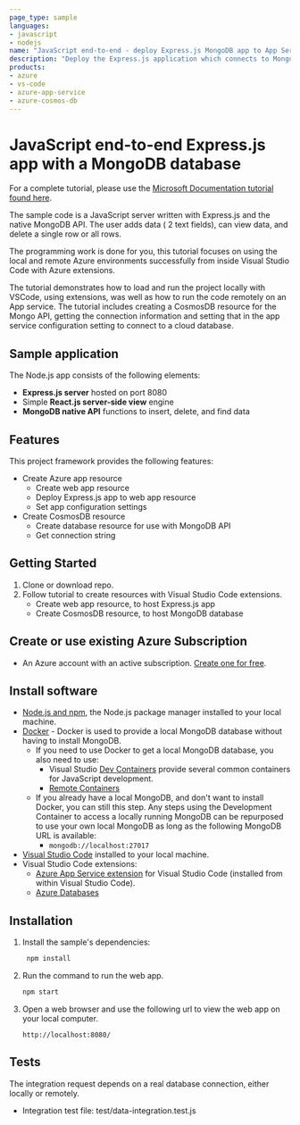 ```yaml
---
page_type: sample
languages:
- javascript
- nodejs
name: "JavaScript end-to-end - deploy Express.js MongoDB app to App Service from Visual Studio Code"
description: "Deploy the Express.js application which connects to MongoDB to Azure App Service (on Linux) and a CosmosDB."
products:
- azure
- vs-code
- azure-app-service
- azure-cosmos-db
---
```

# JavaScript end-to-end Express.js app with a MongoDB database

For a complete tutorial, please use the [Microsoft Documentation tutorial found here](https://docs.microsoft.com/azure/developer/javascript/tutorial/web-app-mongodb). 

The sample code is a JavaScript server written with Express.js and the native MongoDB API. The user adds data ( 2 text fields), can view data, and delete a single row or all rows. 

The programming work is done for you, this tutorial focuses on using the local and remote Azure environments successfully from inside Visual Studio Code with Azure extensions.

The tutorial demonstrates how to load and run the project locally with VSCode, using extensions, was well as how to run the code remotely on an App service. The tutorial includes creating a CosmosDB resource for the Mongo API, getting the connection information and setting that in the app service configuration setting to connect to a cloud database. 

## Sample application

The Node.js app consists of the following elements:

* **Express.js server** hosted on port 8080
* Simple **React.js server-side view** engine
* **MongoDB native API** functions to insert, delete, and find data


## Features

This project framework provides the following features:

* Create Azure app resource
    * Create web app resource
    * Deploy Express.js app to web app resource
    * Set app configuration settings
* Create CosmosDB resource 
    * Create database resource for use with MongoDB API
    * Get connection string

## Getting Started

1. Clone or download repo.
1. Follow tutorial to create resources with Visual Studio Code extensions.
    * Create web app resource, to host Express.js app
    * Create CosmosDB resource, to host MongoDB database

## Create or use existing Azure Subscription 

* An Azure account with an active subscription. [Create one for free](https://azure.microsoft.com/free/?utm_source=campaign&utm_campaign=vscode-tutorial-appservice-extension&mktingSource=vscode-tutorial-appservice-extension).

## Install software

- [Node.js and npm](https://nodejs.org/en/download), the Node.js package manager installed to your local machine.
- [Docker](https://docs.docker.com/get-docker/) - Docker is used to provide a local MongoDB database without having to install MongoDB. 
    - If you need to use Docker to get a local MongoDB database, you also need to use:
        -  Visual Studio [Dev Containers](https://code.visualstudio.com/docs/remote/containers) provide several common containers for JavaScript development. 
        - [Remote Containers](https://marketplace.visualstudio.com/items?itemName=ms-vscode-remote.remote-containers)
    - If you already have a local MongoDB, and don't want to install Docker, you can still this step. Any steps using the Development Container to access a locally running MongoDB can be repurposed to use your own local MongoDB as long as the following MongoDB URL is available: 
        - `mongodb://localhost:27017`
- [Visual Studio Code](https://code.visualstudio.com/) installed to your local machine. 
- Visual Studio Code extensions:
    - [Azure App Service extension](https://marketplace.visualstudio.com/items?itemName=ms-azuretools.vscode-azureappservice) for Visual Studio Code (installed from within Visual Studio Code).
    - [Azure Databases](https://marketplace.visualstudio.com/items?itemName=ms-azuretools.vscode-cosmosdb)

## Installation

1. Install the sample's dependencies:

   ```javascript
    npm install
    ```

1. Run the command to run the web app.

    ```javascript
    npm start
    ```

1. Open a web browser and use the following url to view the web app on your local computer.

    ```url
    http://localhost:8080/
    ```

## Tests

The integration request depends on a real database connection, either locally or remotely. 

* Integration test file: test/data-integration.test.js

